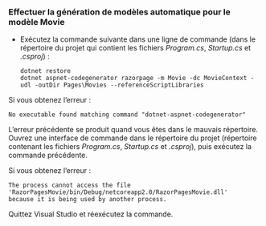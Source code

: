 <a name="scaffold"></a>
### <a name="scaffold-the-movie-model"></a>Effectuer la génération de modèles automatique pour le modèle Movie

* Exécutez la commande suivante dans une ligne de commande (dans le répertoire du projet qui contient les fichiers *Program.cs*, *Startup.cs* et *.csproj*) :

  ```console
  dotnet restore
  dotnet aspnet-codegenerator razorpage -m Movie -dc MovieContext -udl -outDir Pages\Movies --referenceScriptLibraries
  ```

Si vous obtenez l’erreur :
  ```
No executable found matching command "dotnet-aspnet-codegenerator"
  ```

L’erreur précédente se produit quand vous êtes dans le mauvais répertoire. Ouvrez une interface de commande dans le répertoire du projet (répertoire contenant les fichiers *Program.cs*, *Startup.cs* et *.csproj*), puis exécutez la commande précédente.

Si vous obtenez l’erreur :
  ```
  The process cannot access the file 
 'RazorPagesMovie/bin/Debug/netcoreapp2.0/RazorPagesMovie.dll' 
  because it is being used by another process.
  ```

Quittez Visual Studio et réexécutez la commande.

